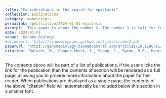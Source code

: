 ```yaml
---
title: "Considerations in the search for epistasis"
collection: publications
category: manuscripts
permalink: /publication/2024-01-01-epistasis
excerpt: 'This paper is about the number 2. The number 3 is left for future work.'
date: 2024-01-01
venue: 'Genome Biology'
#slidesurl: 'http://academicpages.github.io/files/slides2.pdf'
paperurl: 'https://genomebiology.biomedcentral.com/articles/10.1186/s13059-024-03427-z'
citation: 'Balvert, M., Cooper-Knock, J., Stamp, J., Byrne, R.P., Mourragui, S., van Gils, J., Benonisdottir, S., Schlüter, J., Kenna, K., Abeln, S., Iacoangeli, A., Daub, J.T., Browning, B.L., Taş, G., Hu, J., Wang, Y., Alhathli, E., Harvey, C., Pianesi, L., Schulte, S.C., González-Domínguez J., Garrisson, E., Lorentz workshop on epistasis, Snyder, M.P., Schönhuth, A., Sng, L.M.F. and Twine, N.A. (2024). &quot;Considerations in the search for epistasis.&quot; <i>Genome Biology</i>. 1(2).'
---
```


The contents above will be part of a list of publications, if the user clicks the link for the publication than the contents of section will be rendered as a full page, allowing you to provide more information about the paper for the reader. When publications are displayed as a single page, the contents of the above "citation" field will automatically be included below this section in a smaller font.